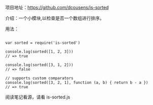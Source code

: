
项目地址：https://github.com/dcousens/is-sorted

介绍：一个小模块,以检查是否一个数组进行排序。

用法：

```

var sorted = require('is-sorted')

console.log(sorted([1, 2, 3]))
// => true

console.log(sorted([3, 1, 2]))
// => false

// supports custom comparators
console.log(sorted([3, 2, 1], function (a, b) { return b - a })
// => true

```

阅读笔记看源，请看 is-sorted.js

